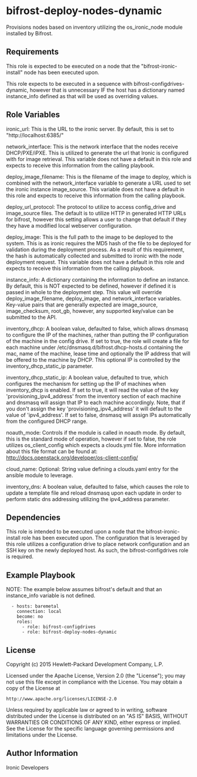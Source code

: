 bifrost-deploy-nodes-dynamic
============================

Provisions nodes based on inventory utilizing the os_ironic_node module
installed by Bifrost.

Requirements
------------

This role is expected to be executed on a node that the
"bifrost-ironic-install" node has been executed upon.

This role expects to be executed in a sequence with
bifrost-configdrives-dynamic, however that is unnecessary IF the host has a
dictionary named instance_info defined as that will be used as overriding
values.

Role Variables
--------------

ironic_url: This is the URL to the ironic server.  By default, this is set to
            "http://localhost:6385/"

network_interface: This is the network interface that the nodes receive
                   DHCP/PXE/iPXE.  This is utilized to generate the url that
                   Ironic is configured with for image retrieval. This 
                   variable does not have a default in this role and expects to
                   receive this information from the calling playbook.

deploy_image_filename: This is the filename of the image to deploy, which is
                       combined with the network_interface variable to generate
                       a URL used to set the ironic instance image_source. This
                       variable does not have a default in this role and
                       expects to receive this information from the calling
                       playbook.

deploy_url_protocol: The protocol to utilize to access config_drive and
                     image_source files. The default is to utilize HTTP in
                     generated HTTP URLs for bifrost, however this setting
                     allows a user to change that default if they they have
                     a modified local webserver configuration.

deploy_image: This is the full path to the image to be deployed to the system.
              This is as ironic requires the MD5 hash of the file to be
              deployed for validation during the deployment process.  As a
              result of this requirement, the hash is automatically collected
              and submitted to ironic with the node deployment request. This
              variable does not have a default in this role and expects to
              receive this information from the calling playbook.

instance_info: A dictionary containing the information to define an instance.
               By default, this is NOT expected to be defined, however if
               defined it is passed in whole to the deployment step.  This
               value will override deploy_image_filename, deploy_image, and
               network_interface variables. Key-value pairs that are generally
               expected are image_source, image_checksum, root_gb, however,
               any supported key/value can be submitted to the API.

inventory_dhcp: A boolean value, defaulted to false, which allows dnsmasq
                to configure the IP of the machines, rather than putting
                the IP configuration of the machine in the config drive.
                If set to true, the role will create a file for each machine
                under /etc/dnsmasq.d/bifrost.dhcp-hosts.d containing the mac,
                name of the machine, lease time and optionally the IP address
                that will be offered to the machine by DHCP.
                This optional IP is controlled by the inventory_dhcp_static_ip
                parameter.

inventory_dhcp_static_ip: A boolean value, defaulted to true, which configures
                          the mechanism for setting up the IP of machines when
                          inventory_dhcp is enabled.
                          If set to true, it will read the value of the key
                          'provisioning_ipv4_address' from the inventory section
                          of each machine and dnsmasq will assign that IP to each
                          machine accordingly. Note, that if you don't assign
                          the key 'provisioning_ipv4_address' it will default
                          to the value of 'ipv4_address'.
                          If set to false, dnsmasq will assign IPs
                          automatically from the configured DHCP range.

noauth_mode: Controls if the module is called in noauth mode.
             By default, this is the standard mode of operation,
             however if set to false, the role utilizes os_client_config
             which expects a clouds.yml file.  More information about
             this file format can be found at:
             http://docs.openstack.org/developer/os-client-config/

cloud_name: Optional: String value defining a clouds.yaml entry for
            the ansible module to leverage.

inventory_dns: A boolean value, defaulted to false, which causes the role
               to update a template file and reload dnsmasq upon each update
               in order to perform static dns addressing utilizing the
               ipv4_address parameter.

Dependencies
------------

This role is intended to be executed upon a node that the
bifrost-ironic-install role has been executed upon.  The configuration that
is leveraged by this role utilizes a configuration drive to place network
configuration and an SSH key on the newly deployed host.  As such, the
bifrost-configdrives role is required.

Example Playbook
----------------

NOTE: The example below assumes bifrost's default and that an instance_info
      variable is not defined.

      - hosts: baremetal
        connection: local
        become: no
        roles:
          - role: bifrost-configdrives
          - role: bifrost-deploy-nodes-dynamic

License
-------

Copyright (c) 2015 Hewlett-Packard Development Company, L.P.

Licensed under the Apache License, Version 2.0 (the "License");
you may not use this file except in compliance with the License.
You may obtain a copy of the License at

    http://www.apache.org/licenses/LICENSE-2.0

Unless required by applicable law or agreed to in writing, software
distributed under the License is distributed on an "AS IS" BASIS,
WITHOUT WARRANTIES OR CONDITIONS OF ANY KIND, either express or implied.
See the License for the specific language governing permissions and
limitations under the License.

Author Information
------------------

Ironic Developers
